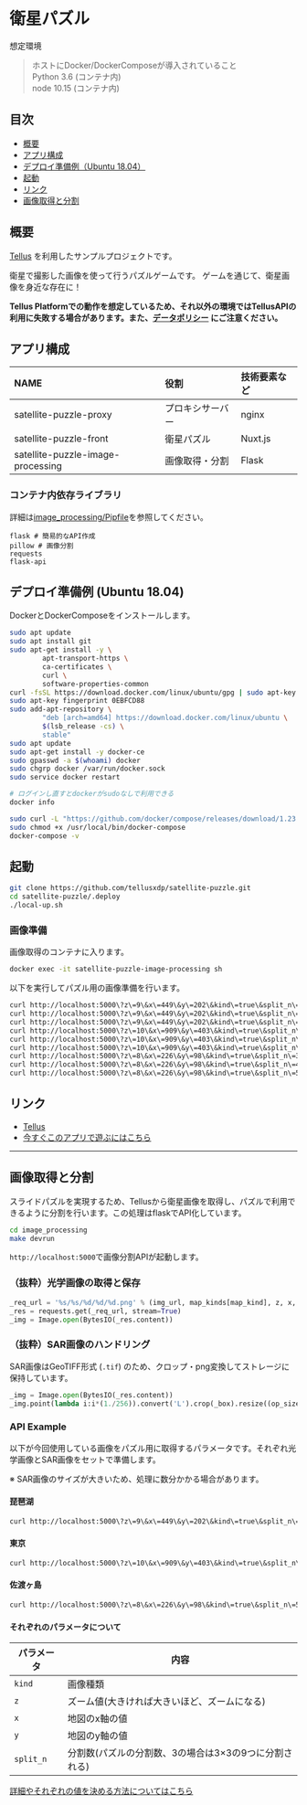 # 衛星パズル

想定環境

> ホストにDocker/DockerComposeが導入されていること  
> Python 3.6 (コンテナ内)  
> node 10.15 (コンテナ内)  


## 目次
* [概要](#概要)
* [アプリ構成](#アプリ構成)
* [デプロイ準備例（Ubuntu 18.04）](#デプロイ準備例-ubuntu-1804)
* [起動](#起動)
* [リンク](#リンク)
* [画像取得と分割](#画像取得と分割)


## 概要
[Tellus](https://www.tellusxdp.com) を利用したサンプルプロジェクトです。

衛星で撮影した画像を使って行うパズルゲームです。
ゲームを通じて、衛星画像を身近な存在に！

**Tellus Platformでの動作を想定しているため、それ以外の環境ではTellusAPIの利用に失敗する場合があります。また、[データポリシー](https://www.tellusxdp.com/ja/dev/data) にご注意ください。**


## アプリ構成

| NAME | 役割 | 技術要素など |
|:--|:--|:--|
| satellite-puzzle-proxy| プロキシサーバー | nginx |
| satellite-puzzle-front|衛星パズル | Nuxt.js |
| satellite-puzzle-image-processing| 画像取得・分割 | Flask|


### コンテナ内依存ライブラリ
詳細は[image_processing/Pipfile](https://github.com/tellusxdp/satellite-puzzle/blob/master/image_processing/Pipfile)を参照してください。

```
flask # 簡易的なAPI作成
pillow # 画像分割
requests
flask-api
```


## デプロイ準備例 (Ubuntu 18.04)
DockerとDockerComposeをインストールします。

```bash
sudo apt update
sudo apt install git
sudo apt-get install -y \
        apt-transport-https \
        ca-certificates \
        curl \
        software-properties-common
curl -fsSL https://download.docker.com/linux/ubuntu/gpg | sudo apt-key add -
sudo apt-key fingerprint 0EBFCD88
sudo add-apt-repository \
        "deb [arch=amd64] https://download.docker.com/linux/ubuntu \
        $(lsb_release -cs) \
        stable"
sudo apt update
sudo apt-get install -y docker-ce
sudo gpasswd -a $(whoami) docker
sudo chgrp docker /var/run/docker.sock
sudo service docker restart

# ログインし直すとdockerがsudoなしで利用できる
docker info

sudo curl -L "https://github.com/docker/compose/releases/download/1.23.2/docker-compose-$(uname -s)-$(uname -m)" -o /usr/local/bin/docker-compose
sudo chmod +x /usr/local/bin/docker-compose
docker-compose -v
```

## 起動
```bash
git clone https://github.com/tellusxdp/satellite-puzzle.git
cd satellite-puzzle/.deploy
./local-up.sh
```

### 画像準備
画像取得のコンテナに入ります。

```bash
docker exec -it satellite-puzzle-image-processing sh
```

以下を実行してパズル用の画像準備を行います。

```bash
curl http://localhost:5000\?z\=9\&x\=449\&y\=202\&kind\=true\&split_n\=3
curl http://localhost:5000\?z\=9\&x\=449\&y\=202\&kind\=true\&split_n\=4
curl http://localhost:5000\?z\=9\&x\=449\&y\=202\&kind\=true\&split_n\=5
curl http://localhost:5000\?z\=10\&x\=909\&y\=403\&kind\=true\&split_n\=3
curl http://localhost:5000\?z\=10\&x\=909\&y\=403\&kind\=true\&split_n\=4
curl http://localhost:5000\?z\=10\&x\=909\&y\=403\&kind\=true\&split_n\=5
curl http://localhost:5000\?z\=8\&x\=226\&y\=98\&kind\=true\&split_n\=3
curl http://localhost:5000\?z\=8\&x\=226\&y\=98\&kind\=true\&split_n\=4
curl http://localhost:5000\?z\=8\&x\=226\&y\=98\&kind\=true\&split_n\=5
```


## リンク
* [Tellus](https://www.tellusxdp.com/)
* [今すぐこのアプリで遊ぶにはこちら](https://satellite-puzzle.app.tellusxdp.com)


-----


## 画像取得と分割
スライドパズルを実現するため、Tellusから衛星画像を取得し、パズルで利用できるように分割を行います。この処理はflaskでAPI化しています。

```bash
cd image_processing
make devrun
```

`http://localhost:5000`で画像分割APIが起動します。

### （抜粋）光学画像の取得と保存
``` python
_req_url = '%s/%s/%d/%d/%d.png' % (img_url, map_kinds[map_kind], z, x, y)
_res = requests.get(_req_url, stream=True)
_img = Image.open(BytesIO(_res.content))
```

### （抜粋）SAR画像のハンドリング
SAR画像はGeoTIFF形式 (`.tif`) のため、クロップ・png変換してストレージに保持しています。

```  python
_img = Image.open(BytesIO(_res.content))
_img.point(lambda i:i*(1./256)).convert('L').crop(_box).resize((op_size, op_size)).save(save_sar_png_img_path, 'PNG', quality=True)
```

### API Example
以下が今回使用している画像をパズル用に取得するパラメータです。それぞれ光学画像とSAR画像をセットで準備します。

※ SAR画像のサイズが大きいため、処理に数分かかる場合があります。

#### 琵琶湖
```bash
curl http://localhost:5000\?z\=9\&x\=449\&y\=202\&kind\=true\&split_n\=3
```

#### 東京
```bash
curl http://localhost:5000\?z\=10\&x\=909\&y\=403\&kind\=true\&split_n\=4
```

#### 佐渡ヶ島
```bash
curl http://localhost:5000\?z\=8\&x\=226\&y\=98\&kind\=true\&split_n\=5
```

#### それぞれのパラメータについて

|パラメータ|内容|
|--|--|
|`kind`|画像種類|
|`z`|ズーム値(大きければ大きいほど、ズームになる)|
|`x`|地図のx軸の値|
|`y`|地図のy軸の値|
|`split_n`|分割数(パズルの分割数、3の場合は3×3の9つに分割される)|

[詳細やそれぞれの値を決める方法についてはこちら](https://maps.gsi.go.jp/development/siyou.html)

